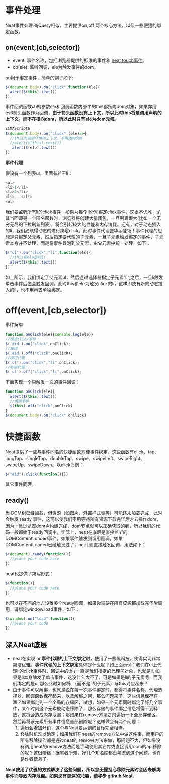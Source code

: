 # 事件处理

Neat事件处理和jQuery相似，主要提供on,off 两个核心方法，以及一些便捷的绑定函数。
## on(event,[cb,selector])

- event: 事件名称，包括浏览器提供的标准的事件和 [neat touch事件](#neat-touch)。
- cb(ele): 监听回调，ele为触发事件的dom。

on用于绑定事件，简单的例子如下:
```javascript
$(document.body).on("click",function(ele){
  alert($(this).text())
})
```

事件回调函数cb的参数ele和回调函数内部中的this都指向dom对象，如果你用es6箭头函数作为回调，**由于箭头函数没有上下文，所以此时this将是调用声明的上下文，而不在指向dom，所以此时只有ele为dom元素**。

```javascript
ECMAScript6
$(document.body).on("click",(ele)=>{
  //this为调用环境的上下文，不再指向dom
  //alert($(this).text())
   alert($(ele).text())
})
```

**事件代理**

假设有一个列表ul，里面有若干li：

```javascript
<ul>
<li>1</li>
<li>2</li>
<li>...</li>
<ul>
```
我们要监听所有li的click事件，如果为每个li分别绑定click事件，这很不优雅！尤其当回调是一个匿名函数时，浏览器将创建大量闭包，一旦列表很大(比如一个无穷无尽的下拉刷新列表)，将会引起较大的性能和内存消耗。还有，对于动态插入的li，我们必须得动态的进行绑定click。此时事件代理便华丽登场！事件代理的思想是只绑定父元素，然后指定要代理的子元素，一旦子元素触发绑定的事件，子元素本身并不处理，而是将事件冒泡到父元素，由父元素中统一处理，如下：

```javascript
$("ul").on("click","li",function(ele){
  //this和ele指向li
  alert($(this).text())
})
```
如上所示，我们绑定了父元素ul，然后通过选择器指定子元素“li”,之后，一旦li触发单击事件后便会触发回调，此时this和ele为触发click的li，这样即使有新的动态插入的li，也不用再去单独绑定。
# off(event,[cb,selector])
事件解绑
```javascript
function onClick(ele){console.log(ele)}
//绑定click事件
$('#id').on("click",onClick);
//解绑
$('#id').off("click",onClick);
//绑定代理
$('ul').on("click","li",onClick);
//解绑代理
$('ul').off("click","li",onClick);
```
下面实现一个只触发一次的事件回调：
```javascript
function onClick(ele){
  alert($(this).text())
  //解绑事件
  $(this).off("click",onClick)
}
$(document.body).on("click",onClick)
```
# 快捷函数
Neat提供了一些与事件同名的快捷函数方便事件绑定，这些函数有click、tap、longTap、singleTap、doubleTap、swipe、swipeLeft、swipeRight、swipeUp、swipeDown。以click为例：
```javascript
$("#id").click(function(){})
```
其它事件同理。
## ready()
当 DOM树已经加载，但资源（如图片、外部样式表等）可能还未加载完成，此时会触发 ready 事件，这可以使我们不用等待所有资源下载完毕后才去操作dom，因为一旦浏览器dom树构建完成，dom节点就可以正确获取的到，所以我们的代码一般都始于ready回调中。实际上，neat在底层是直接监听的DOMContentLoaded事件，如果事件触发则调用回调，如果DOMContentLoaded已经触发过了，neat 则直接触发回调，用法如下：
```javascript
$(document).ready(function(){
  //place your code here
})
```
neat也提供了简写形式：
```javascript
$(function(){
  //place your code here
})
```
也可以在不同的地方设置多个ready回调，如果你需要在所有资源都加载完毕后调用，请绑定window.load事件，如下：
```javascript
$(window).on("load",function(){
  //place your code
})
```
## 深入Neat底层
- neat在实现 on**事件代理的上下文绑定**时，使用了一些黑科技，使得实现非常简洁优雅。**事件代理的上下文绑定**具体是什么呢？如上面示例：我们在ul上代理li的click事件时，回调中的this一直是我们指定的代理子对象，也就是li, 如果是li本身触发了单击事件，这没什么大不了，可是如果是li的子元素呢，而我们绑定的是ul,那么此时如何将li（而不是li的子元素）与this对应起来？
- 由于事件可以解绑，也就是说在每一次事件绑定时，都得将事件名称、代理选择器、回调函数保存起来，以备解绑之用，那么问题来了，这些信息保存在哪？如果绑定到一个全局的存储区，试想，如果一个元素同时绑定了好几个事件，某个时刻这个元素被动态移除了，那么存储的事件绑定信息将得不到释放，这将会造成内存泄漏；那如果在remove方法之前遍历一下全局存储区，然后再将该元素所有事件信息全部删除呢？这样做会有两个问题：
  1. 遍历会增加开销，这个与Neat要达到的目标完全相悖。
  2. 移除时机难以确定；如果我们在neat的remove方法中做这件事，而用户的所有移除操作都是通过neat的 remove方法来做，那问题不大，但如果没有调用neat的remove方法而是手动使用其它库或直接调用dom的api移除的呢？这很糟糕！据笔者所知，好几个知名库都没考虑到这个问题，也许是作者疏忽了。

**Neat使用了优雅的方式解决了这些问题，所以您无需担心移除元素时会因未解绑事件而导致内存泄漏。如果您有更深的兴趣，请移步 [github Neat](https://github.com/wendux/Neat).**